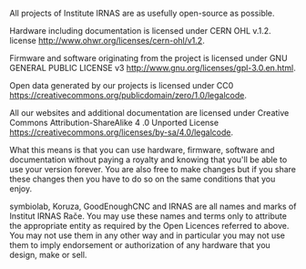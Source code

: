 All projects of Institute IRNAS are as usefully open-source as possible.

Hardware including documentation is licensed under CERN OHL v.1.2. license <http://www.ohwr.org/licenses/cern-ohl/v1.2>.

Firmware and software originating from the project is licensed under GNU GENERAL PUBLIC LICENSE v3
<http://www.gnu.org/licenses/gpl-3.0.en.html>.

Open data generated by our projects is licensed under CC0 <https://creativecommons.org/publicdomain/zero/1.0/legalcode>.

All our websites and additional documentation are licensed under Creative Commons Attribution-ShareAlike 4 .0 Unported License
<https://creativecommons.org/licenses/by-sa/4.0/legalcode>.

What this means is that you can use hardware, firmware, software and documentation without paying a royalty and knowing that 
you'll be able to use your version forever. You are also free to make changes but if you share these changes then you have to 
do so on the same conditions that you enjoy.

symbiolab, Koruza, GoodEnoughCNC and IRNAS are all names and marks of Institut IRNAS Rače. You may use these names and terms only to 
attribute the appropriate entity as required by the Open Licences referred to above. You may not use them in any other way 
and in particular you may not use them to imply endorsement or authorization of any hardware that you design, make or sell.
